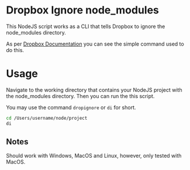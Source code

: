 # Dropbox Ignore node_modules

This NodeJS script works as a CLI that tells Dropbox to ignore the node_modules directory.

As per [Dropbox Documentation](https://help.dropbox.com/en-us/files-folders/restore-delete/ignored-files) you can see the simple command used to do this.

# Usage

Navigate to the working directory that contains your NodeJS project with the node_modules directory. Then you can run the this script.

You may use the command `dropignore` or `di` for short.

```bash
cd /Users/username/node/project
di
```

## Notes

Should work with Windows, MacOS and Linux, however, only tested with MacOS.

